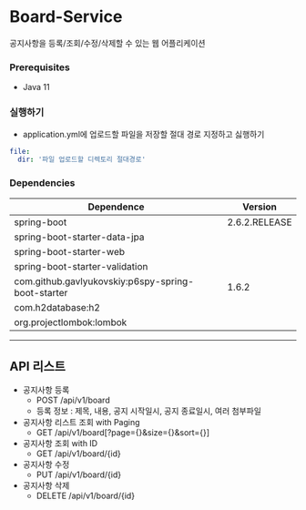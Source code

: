 # Board-Service
공지사항을 등록/조회/수정/삭제할 수 있는 웹 어플리케이션

### Prerequisites
- Java 11

### 실행하기
* application.yml에 업로드할 파일을 저장할 절대 경로 지정하고 싫행하기
``` yml
file:
  dir: '파일 업로드할 디렉토리 절대경로'
```

### Dependencies
Dependence         |Version
-------------------|-------
spring-boot       |2.6.2.RELEASE
spring-boot-starter-data-jpa |
spring-boot-starter-web |
spring-boot-starter-validation |
com.github.gavlyukovskiy:p6spy-spring-boot-starter |1.6.2
com.h2database:h2 |
org.projectlombok:lombok |
----

## API 리스트
* 공지사항 등록 
  * POST /api/v1/board
  * 등록 정보 : 제목, 내용, 공지 시작일시, 공지 종료일시, 여러 첨부파일
* 공지사항 리스트 조회 with Paging
  * GET /api/v1/board[?page={}&size={}&sort={}]
* 공지사항 조회 with ID
  * GET /api/v1/board/{id}
* 공지사항 수정
  * PUT /api/v1/board/{id}  
* 공지사항 삭제    
  * DELETE /api/v1/board/{id}  
